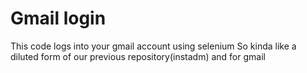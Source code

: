 # Gmail login

This code logs into your gmail account using selenium 
So kinda like a diluted form of our previous repository(instadm) and for gmail
